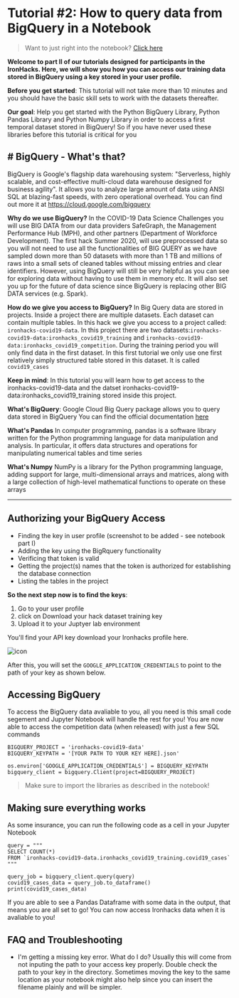 # Tutorial #2: How to query data from BigQuery in a Notebook

> Want to just right into the notebook? [Click here](https://ironhacks.com/notebook-viewer?path=https://raw.githubusercontent.com/ironhacks/Tutorials-COVID-19/master/tutorials-fall-2022/python/tutorial-2-biquery.ipynb)

**Welcome to part II of our tutorials designed for participants in the IronHacks. Here, we will show you how you can access our training data stored in BigQuery using a key stored in your user profile.**

**Before you get started**: This tutorial will not take more than 10 minutes and you should have the basic skill sets to work with the datasets thereafter. 

**Our goal**: Help you get started with the Python BigQuery Library, Python Pandas Library and Python Numpy Library in order to access a first temporal dataset stored in BigQuery! So if you have never used these libraries before this tutorial is critical for you

## # BigQuery - What's that?

BigQuery is Google's flagship data warehousing system: "Serverless, highly scalable, and cost-effective multi-cloud data warehouse designed for business agility". It allows you to analyze large amount of data using ANSI SQL at blazing-fast speeds, with zero operational overhead. You can find out more it at https://cloud.google.com/bigquery

**Why do we use BigQuery?** In the COVID-19 Data Science Challenges you will use BIG DATA from our data providers SafeGraph, the Management Performance Hub (MPH), and other partners (Department of Workforce Development). The first hack Summer 2020, will use preprocessed data so you will not need to use all the functionalities of BIG QUERY as we have sampled down more than 50 datasets with more than 1 TB and millions of raws into a small sets of cleaned tables without missing entries and clear identifiers. However, using BigQuery will still be very helpful as you can see for exploring data without having to use them in memory etc. It will also set you up for the future of data science since BigQuery is replacing other BIG DATA services (e.g. Spark).

**How do we give you access to BigQuery?** In Big Query data are stored in projects. Inside a project there are multiple datasets. Each dataset can contain multiple tables. In this hack we give you access to a project called: `ironhacks-covid19-data`. In this project there are two datasets:`ironhacks-covid19-data:ironhacks_covid19_training` and `ironhacks-covid19-data:ironhacks_covid19_competition`. During the training period you will only find data in the first dataset. In this first tutorial we only use one first relatively simply structured table stored in this dataset. It is called `covid19_cases`

**Keep in mind**: In this tutorial you will learn how to get access to the ironhacks-covid19-data and the datset ironhacks-covid19-data:ironhacks_covid19_training stored inside this project.

**What's BigQuery**: Google Cloud Big Query package allows you to query data stored in BigQuery You can find the official documentation [here](https://googleapis.dev/python/bigquery/latest/index.html)

**What's Pandas** In computer programming, pandas is a software library written for the Python programming language for data manipulation and analysis. In particular, it offers data structures and operations for manipulating numerical tables and time series

**What's Numpy** NumPy is a library for the Python programming language, adding support for large, multi-dimensional arrays and matrices, along with a large collection of high-level mathematical functions to operate on these arrays

---


## Authorizing your BigQuery Access

- Finding the key in user profile (screenshot to be added - see notebook part I) 
- Adding the key using the BigRquery functionality
- Verificing that token is valid
- Getting the project(s) names that the token is authorized for establishing the database connection
- Listing the tables in the project

__So the next step now is to find the keys__: 

1. Go to your user profile
1. click on Download your hack dataset training key 
1. Upload it to your Juptyer lab environment

You'll find your API key download your Ironhacks profile here.


<img src="https://i.imgur.com/lF3YSJC.png" alt=" icon" style="float: middle; margin-right: 10px;" />

After this, you will set the `GOOGLE_APPLICATION_CREDENTIALS` to point to the path of your key as shown below.

## Accessing BigQuery

To access the BigQuery data avaliable to you, all you need is this small code segement and Jupyter Notebook will handle the rest for you! You are now able to access the competition data (when released) with just a few SQL commands

```
BIGQUERY_PROJECT = 'ironhacks-covid19-data'
BIGQUERY_KEYPATH = '[YOUR PATH TO YOUR KEY HERE].json'

os.environ['GOOGLE_APPLICATION_CREDENTIALS'] = BIGQUERY_KEYPATH
bigquery_client = bigquery.Client(project=BIGQUERY_PROJECT)

```

> Make sure to import the libraries as described in the notebook! 

## Making sure everything works

As some insurance, you can run the following code as a cell in your Jupyter Notebook

```
query = """
SELECT COUNT(*)
FROM `ironhacks-covid19-data.ironhacks_covid19_training.covid19_cases`
"""

query_job = bigquery_client.query(query)
covid19_cases_data = query_job.to_dataframe()
print(covid19_cases_data)
```
If you are able to see a Pandas Dataframe with some data in the output, that means you are all set to go! You can now access Ironhacks data when it is avaliable to you!

## FAQ and Troubleshooting

- I'm getting a missing key error. What do I do?
Usually this will come from not inputing the path to your access key properly. Double check the path to your key in the directory. Sometimes moving the key to the same location as your notebook might also help since you can insert the filename plainly and will be simpler.
